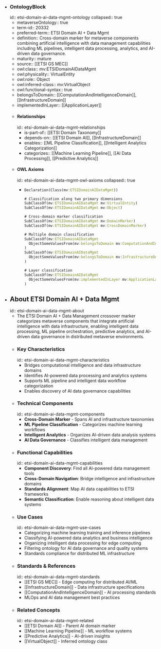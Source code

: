 - ### OntologyBlock
  id:: etsi-domain-ai-data-mgmt-ontology
  collapsed:: true
	- metaverseOntology:: true
	- term-id:: 20332
	- preferred-term:: ETSI Domain AI + Data Mgmt
	- definition:: Cross-domain marker for metaverse components combining artificial intelligence with data management capabilities including ML pipelines, intelligent data processing, analytics, and AI-driven data governance.
	- maturity:: mature
	- source:: [[ETSI GS MEC]]
	- owl:class:: mv:ETSIDomainAIDataMgmt
	- owl:physicality:: VirtualEntity
	- owl:role:: Object
	- owl:inferred-class:: mv:VirtualObject
	- owl:functional-syntax:: true
	- belongsToDomain:: [[ComputationAndIntelligenceDomain]], [[InfrastructureDomain]]
	- implementedInLayer:: [[ApplicationLayer]]
	- #### Relationships
	  id:: etsi-domain-ai-data-mgmt-relationships
		- is-part-of:: [[ETSI Domain Taxonomy]]
		- depends-on:: [[ETSI Domain AI]], [[InfrastructureDomain]]
		- enables:: [[ML Pipeline Classification]], [[Intelligent Analytics Categorization]]
		- categorizes:: [[Machine Learning Pipeline]], [[AI Data Processing]], [[Predictive Analytics]]
	- #### OWL Axioms
	  id:: etsi-domain-ai-data-mgmt-owl-axioms
	  collapsed:: true
		- ```clojure
		  Declaration(Class(mv:ETSIDomainAIDataMgmt))

		  # Classification along two primary dimensions
		  SubClassOf(mv:ETSIDomainAIDataMgmt mv:VirtualEntity)
		  SubClassOf(mv:ETSIDomainAIDataMgmt mv:Object)

		  # Cross-domain marker classification
		  SubClassOf(mv:ETSIDomainAIDataMgmt mv:DomainMarker)
		  SubClassOf(mv:ETSIDomainAIDataMgmt mv:CrossDomainMarker)

		  # Multiple domain classification
		  SubClassOf(mv:ETSIDomainAIDataMgmt
		    ObjectSomeValuesFrom(mv:belongsToDomain mv:ComputationAndIntelligenceDomain)
		  )
		  SubClassOf(mv:ETSIDomainAIDataMgmt
		    ObjectSomeValuesFrom(mv:belongsToDomain mv:InfrastructureDomain)
		  )

		  # Layer classification
		  SubClassOf(mv:ETSIDomainAIDataMgmt
		    ObjectSomeValuesFrom(mv:implementedInLayer mv:ApplicationLayer)
		  )
		  ```
- ## About ETSI Domain AI + Data Mgmt
  id:: etsi-domain-ai-data-mgmt-about
	- The ETSI Domain AI + Data Management crossover marker categorizes metaverse components that integrate artificial intelligence with data infrastructure, enabling intelligent data processing, ML pipeline orchestration, predictive analytics, and AI-driven data governance in distributed metaverse environments.
	- ### Key Characteristics
	  id:: etsi-domain-ai-data-mgmt-characteristics
		- Bridges computational intelligence and data infrastructure domains
		- Identifies AI-powered data processing and analytics systems
		- Supports ML pipeline and intelligent data workflow categorization
		- Enables discovery of AI data governance capabilities
	- ### Technical Components
	  id:: etsi-domain-ai-data-mgmt-components
		- **Cross-Domain Marker** - Spans AI and infrastructure taxonomies
		- **ML Pipeline Classification** - Categorizes machine learning workflows
		- **Intelligent Analytics** - Organizes AI-driven data analysis systems
		- **AI Data Governance** - Classifies intelligent data management
	- ### Functional Capabilities
	  id:: etsi-domain-ai-data-mgmt-capabilities
		- **Component Discovery**: Find all AI-powered data management tools
		- **Cross-Domain Navigation**: Bridge intelligence and infrastructure domains
		- **Standards Alignment**: Map AI data capabilities to ETSI frameworks
		- **Semantic Classification**: Enable reasoning about intelligent data systems
	- ### Use Cases
	  id:: etsi-domain-ai-data-mgmt-use-cases
		- Categorizing machine learning training and inference pipelines
		- Classifying AI-powered data analytics and business intelligence
		- Organizing intelligent data processing for edge computing
		- Filtering ontology for AI data governance and quality systems
		- Standards compliance for distributed ML infrastructure
	- ### Standards & References
	  id:: etsi-domain-ai-data-mgmt-standards
		- [[ETSI GS MEC]] - Edge computing for distributed AI/ML
		- [[InfrastructureDomain]] - Data infrastructure specifications
		- [[ComputationAndIntelligenceDomain]] - AI processing standards
		- MLOps and AI data management best practices
	- ### Related Concepts
	  id:: etsi-domain-ai-data-mgmt-related
		- [[ETSI Domain AI]] - Parent AI domain marker
		- [[Machine Learning Pipeline]] - ML workflow systems
		- [[Predictive Analytics]] - AI-driven insights
		- [[VirtualObject]] - Inferred ontology class
